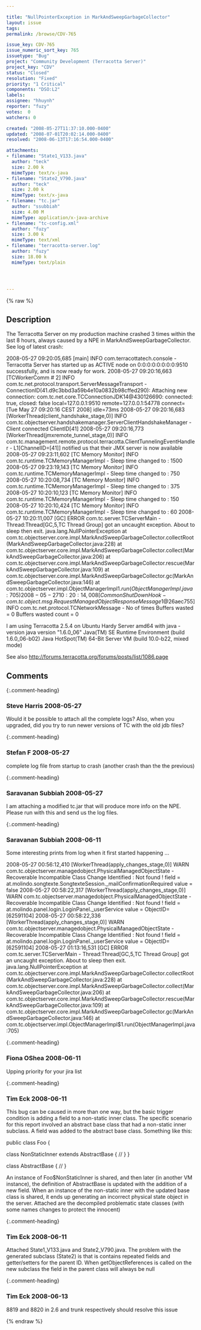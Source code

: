 ```yaml
---

title: "NullPointerException in MarkAndSweepGarbageCollector"
layout: issue
tags: 
permalink: /browse/CDV-765

issue_key: CDV-765
issue_numeric_sort_key: 765
issuetype: "Bug"
project: "Community Development (Terracotta Server)"
project_key: "CDV"
status: "Closed"
resolution: "Fixed"
priority: "1 Critical"
components: "DSO:L2"
labels: 
assignee: "hhuynh"
reporter: "fuzy"
votes:  0
watchers: 0

created: "2008-05-27T11:37:10.000-0400"
updated: "2008-07-01T20:02:14.000-0400"
resolved: "2008-06-13T17:16:54.000-0400"

attachments:
- filename: "State1_V133.java"
  author: "teck"
  size: 2.00 k
  mimeType: text/x-java
- filename: "State2_V790.java"
  author: "teck"
  size: 2.00 k
  mimeType: text/x-java
- filename: "tc.jar"
  author: "ssubbiah"
  size: 4.00 M
  mimeType: application/x-java-archive
- filename: "tc-config.xml"
  author: "fuzy"
  size: 3.00 k
  mimeType: text/xml
- filename: "terracotta-server.log"
  author: "fuzy"
  size: 18.00 k
  mimeType: text/plain




---
```


{% raw %}

## Description

<div markdown="1" class="description">

The Terracotta Server on my production machine crashed 3 times within the last 8 hours, always caused by a NPE in MarkAndSweepGarbageCollector. See log of latest crash:

2008-05-27 09:20:05,685 [main] INFO com.terracottatech.console - Terracotta Server has started up as ACTIVE node on 0:0:0:0:0:0:0:0:9510 successfully, and is now ready for work.
 2008-05-27 09:20:16,663 [TCWorkerComm # 2] INFO com.tc.net.protocol.transport.ServerMessageTransport - ConnectionID(41.d9c3bbd3a59b4e10a0832b98cffed290): Attaching new connection: com.tc.net.core.TCConnectionJDK14@430126690: connected: true, closed: false local=127.0.0.1:9510 remote=127.0.0.1:54778 connect=[Tue May 27 09:20:16 CEST 2008] idle=73ms
 2008-05-27 09:20:16,683 [WorkerThread(client\_handshake\_stage,0)] INFO com.tc.objectserver.handshakemanager.ServerClientHandshakeManager - Client connected ClientID[41]
 2008-05-27 09:20:16,773 [WorkerThread(jmxremote\_tunnel\_stage,0)] INFO com.tc.management.remote.protocol.terracotta.ClientTunnelingEventHandler - L1[ChannelID=[41]] notified us that their JMX server is now available
 2008-05-27 09:23:11,602 [TC Memory Monitor] INFO com.tc.runtime.TCMemoryManagerImpl - Sleep time changed to : 1500
 2008-05-27 09:23:19,143 [TC Memory Monitor] INFO com.tc.runtime.TCMemoryManagerImpl - Sleep time changed to : 750
 2008-05-27 10:20:08,734 [TC Memory Monitor] INFO com.tc.runtime.TCMemoryManagerImpl - Sleep time changed to : 375
 2008-05-27 10:20:10,123 [TC Memory Monitor] INFO 
 com.tc.runtime.TCMemoryManagerImpl - Sleep time changed to : 150
 2008-05-27 10:20:10,424 [TC Memory Monitor] INFO com.tc.runtime.TCMemoryManagerImpl - Sleep time changed to : 60
 2008-05-27 10:20:11,007 [GC] ERROR com.tc.server.TCServerMain - Thread:Thread[GC,5,TC Thread Group] got an uncaught exception.  About to sleep then exit.
 java.lang.NullPointerException
 	at com.tc.objectserver.core.impl.MarkAndSweepGarbageCollector.collectRoot(MarkAndSweepGarbageCollector.java:228)
 	at com.tc.objectserver.core.impl.MarkAndSweepGarbageCollector.collect(MarkAndSweepGarbageCollector.java:206)
 	at com.tc.objectserver.core.impl.MarkAndSweepGarbageCollector.rescue(MarkAndSweepGarbageCollector.java:109)
 	at com.tc.objectserver.core.impl.MarkAndSweepGarbageCollector.gc(MarkAndSweepGarbageCollector.java:146)
 	at com.tc.objectserver.impl.ObjectManagerImpl$1.run(ObjectManagerImpl.java:705)
 2008-05-27 10:20:14,008 [CommonShutDownHook - com.tc.object.msg.RequestManagedObjectResponseMessage$1@26aec755] INFO com.tc.net.protocol.TCNetworkMessage - No of times Buffers wasted = 0 Buffers wasted count = 0

I am using Terracotta 2.5.4 on Ubuntu Hardy Server amd64 with java -version
java version "1.6.0\_06"
Java(TM) SE Runtime Environment (build 1.6.0\_06-b02)
Java HotSpot(TM) 64-Bit Server VM (build 10.0-b22, mixed mode)

See also http://forums.terracotta.org/forums/posts/list/1086.page

</div>

## Comments


{:.comment-heading}
### **Steve Harris** <span class="date">2008-05-27</span>

<div markdown="1" class="comment">

Would it be possible to attach all the complete logs? Also, when you upgraded, did you try to run newer versions of TC with the old jdb files?

</div>


{:.comment-heading}
### **Stefan F** <span class="date">2008-05-27</span>

<div markdown="1" class="comment">

complete log file from startup to crash (another crash than the the previous)

</div>


{:.comment-heading}
### **Saravanan Subbiah** <span class="date">2008-05-27</span>

<div markdown="1" class="comment">

I am attaching a modified tc.jar that will produce more info on the NPE. Please run with this and send us the log files.

</div>


{:.comment-heading}
### **Saravanan Subbiah** <span class="date">2008-06-11</span>

<div markdown="1" class="comment">

Some interesting prints from log when it first started happening ...

2008-05-27 00:56:12,410 [WorkerThread(apply\_changes\_stage,0)] WARN com.tc.objectserver.managedobject.PhysicalManagedObjectState - Recoverable Incompatible Class Change Identified : Not found ! field = at.molindo.songtexte.SongtexteSession.\_mailConfirmationRequired value = false
2008-05-27 00:58:22,317 [WorkerThread(apply\_changes\_stage,0)] WARN com.tc.objectserver.managedobject.PhysicalManagedObjectState - Recoverable Incompatible Class Change Identified : Not found ! field = at.molindo.panel.login.LoginPanel.\_userService value = ObjectID=[62591104]
2008-05-27 00:58:22,336 [WorkerThread(apply\_changes\_stage,0)] WARN com.tc.objectserver.managedobject.PhysicalManagedObjectState - Recoverable Incompatible Class Change Identified : Not found ! field = at.molindo.panel.login.LoginPanel.\_userService value = ObjectID=[62591104]
2008-05-27 01:13:16,531 [GC] ERROR com.tc.server.TCServerMain - Thread:Thread[GC,5,TC Thread Group] got an uncaught exception.  About to sleep then exit.
java.lang.NullPointerException
    at com.tc.objectserver.core.impl.MarkAndSweepGarbageCollector.collectRoot(MarkAndSweepGarbageCollector.java:228)
    at com.tc.objectserver.core.impl.MarkAndSweepGarbageCollector.collect(MarkAndSweepGarbageCollector.java:206)
    at com.tc.objectserver.core.impl.MarkAndSweepGarbageCollector.rescue(MarkAndSweepGarbageCollector.java:109)
    at com.tc.objectserver.core.impl.MarkAndSweepGarbageCollector.gc(MarkAndSweepGarbageCollector.java:146)
    at com.tc.objectserver.impl.ObjectManagerImpl$1.run(ObjectManagerImpl.java:705)


</div>


{:.comment-heading}
### **Fiona OShea** <span class="date">2008-06-11</span>

<div markdown="1" class="comment">

Upping priority for your jira list

</div>


{:.comment-heading}
### **Tim Eck** <span class="date">2008-06-11</span>

<div markdown="1" class="comment">

This bug can be caused in more than one way, but the basic trigger condition is adding a field to a non-static inner class. The specific scenario for this report involved an abstract base class that had a non-static inner subclass. A field was added to the abstract base class. Something like this:

public class Foo \{

  class NonStaticInner extends AbstractBase \{
   //
  \}
\}

class AbstractBase \{
  // 
\} 

An instance of Foo$NonStaticInner is shared, and then later (in another VM instance), the definition of AbstractBase is updated with the addition of a new field. When an instance of the non-static inner with the updated base class is shared, it ends up generating an incorrect physical state object in the server. Attached are the decompiled problematic state classes (with some names changes to protect the innocent)






</div>


{:.comment-heading}
### **Tim Eck** <span class="date">2008-06-11</span>

<div markdown="1" class="comment">

Attached State1\_V133.java and State2\_V790.java. The problem with the generated subclass (State2) is that is contains repeated fields and getter/setters for the parent ID. When getObjectReferences is called on the new subclass the field in the parent class will always be null

</div>


{:.comment-heading}
### **Tim Eck** <span class="date">2008-06-13</span>

<div markdown="1" class="comment">

8819 and 8820 in 2.6 and trunk respectively should resolve this issue

</div>



{% endraw %}
